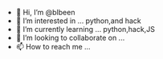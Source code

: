 - 👋 Hi, I’m @blbeen
- 👀 I’m interested in ... python,and hack
- 🌱 I’m currently learning ... python,hack,JS
- 💞️ I’m looking to collaborate on ...
- 📫 How to reach me ...

<!---
blbeen/blbeen is a ✨ special ✨ repository because its `README.md` (this file) appears on your GitHub profile.
You can click the Preview link to take a look at your changes.
--->
